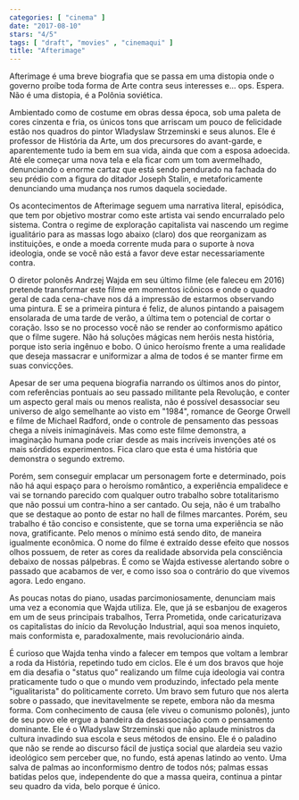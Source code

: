 ```yaml
---
categories: [ "cinema" ]
date: "2017-08-10"
stars: "4/5"
tags: [ "draft", "movies" , "cinemaqui" ]
title: "Afterimage"
---
```

Afterimage é uma breve biografia que se passa em uma distopia onde o governo proíbe toda forma de Arte contra seus interesses e... ops. Espera. Não é uma distopia, é a Polônia soviética.

Ambientado como de costume em obras dessa época, sob uma paleta de cores cinzenta e fria, os únicos tons que arriscam um pouco de felicidade estão nos quadros do pintor Wladyslaw Strzeminski e seus alunos. Ele é professor de História da Arte, um dos precursores do avant-garde, e aparentemente tudo ia bem em sua vida, ainda que com a esposa adoecida. Até ele começar uma nova tela e ela ficar com um tom avermelhado, denunciando o enorme cartaz que está sendo pendurado na fachada do seu prédio com a figura do ditador Joseph Stalin, e metaforicamente denunciando uma mudança nos rumos daquela sociedade.

Os acontecimentos de Afterimage seguem uma narrativa literal, episódica, que tem por objetivo mostrar como este artista vai sendo encurralado pelo sistema. Contra o regime de exploração capitalista vai nascendo um regime igualitário para as massas logo abaixo (claro) dos que reorganizam as instituições, e onde a moeda corrente muda para o suporte à nova ideologia, onde se você não está a favor deve estar necessariamente contra.

O diretor polonês Andrzej Wajda em seu último filme (ele faleceu em 2016) pretende transformar este filme em momentos icônicos e onde o quadro geral de cada cena-chave nos dá a impressão de estarmos observando uma pintura. E se a primeira pintura é feliz, de alunos pintando a paisagem ensolarada de uma tarde de verão, a última tem o potencial de cortar o coração. Isso se no processo você não se render  ao conformismo apático que o filme sugere. Não há soluções mágicas nem heróis nesta história, porque isto seria ingênuo e bobo. O único heroísmo frente a uma realidade que deseja massacrar e uniformizar a alma de todos é se manter firme em suas convicções.

Apesar de ser uma pequena biografia narrando os últimos anos do pintor, com referências pontuais ao seu passado militante pela Revolução, e conter um aspecto geral mais ou menos realista, não é possível desassociar seu universo de algo semelhante ao visto em "1984", romance de George Orwell e filme de Michael Radford, onde o controle de pensamento das pessoas chega a níveis inimagináveis. Mas como este filme demonstra, a imaginação humana pode criar desde as mais incríveis invenções até os mais sórdidos experimentos. Fica claro que esta é uma história que demonstra o segundo extremo.

Porém, sem conseguir emplacar um personagem forte e determinado, pois não há aqui espaço para o heroísmo romântico, a experiência empalidece e vai se tornando parecido com qualquer outro trabalho sobre totalitarismo que não possui um contra-hino a ser cantado. Ou seja, não é um trabalho que se destaque ao ponto de estar no hall de filmes marcantes. Porém, seu trabalho é tão conciso e consistente, que se torna uma experiência se não nova, gratificante. Pelo menos o mínimo está sendo dito, de maneira igualmente econômica. O nome do filme é extraído desse efeito que nossos olhos possuem, de reter as cores da realidade absorvida pela consciência debaixo de nossas pálpebras. É como se Wajda estivesse alertando sobre o passado que acabamos de ver, e como isso soa o contrário do que vivemos agora. Ledo engano.

As poucas notas do piano, usadas parcimoniosamente, denunciam mais uma vez a economia que Wajda utiliza. Ele, que já se esbanjou de exageros em um de seus principais trabalhos, Terra Prometida, onde caricaturizava os capitalistas do início da Revolução Industrial, aqui soa menos inquieto, mais conformista e, paradoxalmente, mais revolucionário ainda.

É curioso que Wajda tenha vindo a falecer em tempos que voltam a lembrar a roda da História, repetindo tudo em ciclos. Ele é um dos bravos que hoje em dia desafia o "status quo" realizando um filme cuja ideologia vai contra praticamente tudo o que o mundo vem produzindo, infectado pela mente "igualitarista" do politicamente correto. Um bravo sem futuro que nos alerta sobre o passado, que inevitavelmente se repete, embora não da mesma forma. Com conhecimento de causa (ele viveu o comunismo polonês), junto de seu povo ele ergue a bandeira da desassociação com o pensamento dominante. Ele é o Wladyslaw Strzeminski que não aplaude ministros da cultura invadindo sua escola e seus métodos de ensino. Ele é o paladino que não se rende ao discurso fácil de justiça social que alardeia seu vazio ideológico sem perceber que, no fundo, está apenas latindo ao vento. Uma salva de palmas ao inconformismo dentro de todos nós; palmas essas batidas pelos que, independente do que a massa queira, continua a pintar seu quadro da vida, belo porque é único.
